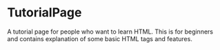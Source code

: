 # TutorialPage

A tutorial page for people who want to learn HTML. This is for beginners and contains explanation of some basic HTML tags and features.